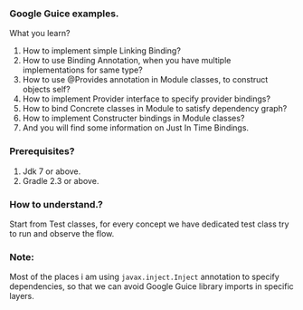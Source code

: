 ### Google Guice examples.
  What you learn?  
  1. How to implement simple Linking Binding?  
  2. How to use Binding Annotation, when you have multiple implementations for same type?  
  3. How to use @Provides annotation in Module classes, to construct objects self?  
  4. How to implement Provider interface to specify provider bindings?  
  5. How to bind Concrete classes in Module to satisfy dependency graph?  
  6. How to implement Constructer bindings in Module classes?  
  7. And you will find some information on Just In Time Bindings.  

### Prerequisites?  
  1. Jdk 7 or above.  
  2. Gradle 2.3 or above.  
  
### How to understand.?  
  Start from Test classes, for every concept we have dedicated test class try to run and observe the flow.  
  
### Note:
  Most of the places i am using ``` javax.inject.Inject ``` annotation to specify dependencies, so that we can avoid 
  Google Guice library imports in specific layers.
  